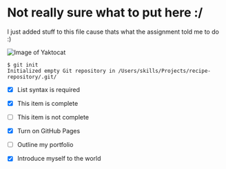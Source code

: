# Not really sure what to put here :/
I just added stuff to this file cause thats what the assignment told me to do :) 

![Image of Yaktocat](https://octodex.github.com/images/yaktocat.png)

```
$ git init
Initialized empty Git repository in /Users/skills/Projects/recipe-repository/.git/
```

- [x] List syntax is required
- [x] This item is complete
- [ ] This item is not complete

- [x] Turn on GitHub Pages
- [ ] Outline my portfolio
- [x] Introduce myself to the world

